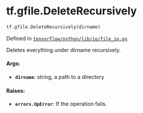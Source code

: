<div itemscope itemtype="http://developers.google.com/ReferenceObject">
<meta itemprop="name" content="tf.gfile.DeleteRecursively" />
<meta itemprop="path" content="Stable" />
</div>

# tf.gfile.DeleteRecursively

``` python
tf.gfile.DeleteRecursively(dirname)
```



Defined in [`tensorflow/python/lib/io/file_io.py`](https://www.tensorflow.org/code/tensorflow/python/lib/io/file_io.py).

Deletes everything under dirname recursively.

#### Args:

* <b>`dirname`</b>: string, a path to a directory


#### Raises:

* <b>`errors.OpError`</b>: If the operation fails.